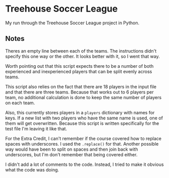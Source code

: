 Treehouse Soccer League
=======================

My run through the Treehouse Soccer League project in Python. 

Notes
-----

Theres an empty line between each of the teams. The instructions didn't specify this one way or the other. It looks better with it, so I went that way.

Worth pointing out that this script expects there to be a number of both experienced and inexperienced players that can be split evenly across teams. 

This script also relies on the fact that there are 18 players in the input file and that there are three teams. Because that works out to 6 players per team, no additional calculation is done to keep the same number of players on each team.

Also, this currently stores players in a `players` dictionary with names for keys. If a new list with two players who have the same name is used, one of them will get overwritten. Because this script is written specifically for the test file I'm leaving it like that.

For the Extra Credit, I can't remember if the course covered how to replace spaces with underscores. I used the `.replace()` for that. Another possible way would have been to split on spaces and then join back with underscores, but I'm don't remember that being covered either. 

I didn't add a lot of comments to the code. Instead, I tried to make it obvious what the code was doing.

